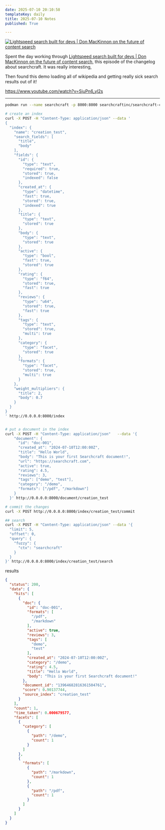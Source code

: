 ```yaml
---
date: 2025-07-10 20:10:58
templateKey: daily
title: 2025-07-10 Notes
published: True

---
```


[![Lightspeed search built for devs | Don MacKinnon on the future of content search](https://i.ytimg.com/vi/VFlLRH3ifcM/maxresdefault.jpg)](https://www.youtube.com/watch?v=VFlLRH3ifcM)

Spent the day working through [Lightspeed search built for devs | Don MacKinnon
on the future of content search](https://www.youtube.com/watch?v=VFlLRH3ifcM),
this episode of the changelog about searchcraft.  It was really interesting,

Then found this demo loading all of wikipedia and getting really sick search
results out of it!

<https://www.youtube.com/watch?v=SjuPn6_yl2s>

---

``` bash
podman run --name searchcraft -p 8000:8000 searchcraftinc/searchcraft-core:latest
```

``` bash
# create an index
curl -X POST -H "Content-Type: application/json" --data '
{
  "index": {
    "name": "creation_test",
    "search_fields": [
      "title",
      "body"
    ],
    "fields": {
      "id": {
        "type": "text",
        "required": true,
        "stored": true,
        "indexed": false
      },
      "created_at": {
        "type": "datetime",
        "fast": true,
        "stored": true,
        "indexed": true
      },
      "title": {
        "type": "text",
        "stored": true
      },
      "body": {
        "type": "text",
        "stored": true
      },
      "active": {
        "type": "bool",
        "fast": true,
        "stored": true
      },
      "rating": {
        "type": "f64",
        "stored": true,
        "fast": true
      },
      "reviews": {
        "type": "u64",
        "stored": true,
        "fast": true
      },
      "tags": {
        "type": "text",
        "stored": true,
        "multi": true
      },
      "category": {
        "type": "facet",
        "stored": true
      },
      "formats": {
        "type": "facet",
        "stored": true,
        "multi": true
      }
    },
    "weight_multipliers": {
      "title": 2,
      "body": 0.7
    }
  }
}
' http://0.0.0.0:8000/index


# put a document in the index
curl -X POST -H "Content-Type: application/json"   --data '{
    "document": {
      "id": "doc-001",
      "created_at": "2024-07-10T12:00:00Z",
      "title": "Hello World",
      "body": "This is your first Searchcraft document!",
      "url": "https://searchcraft.com",
      "active": true,
      "rating": 4.5,
      "reviews": 3,
      "tags": ["demo", "test"],
      "category": "/demo",
      "formats": ["/pdf", "/markdown"]
    }
  }' http://0.0.0.0:8000/document/creation_test

# commit the changes
curl -X POST http://0.0.0.0:8000/index/creation_test/commit

## search
curl -X POST -H "Content-Type: application/json" --data '{
  "limit": 5,
  "offset": 0,
  "query": {
    "fuzzy": {
      "ctx": "searchcraft"
    }
  }
}' http://0.0.0.0:8000/index/creation_test/search
```

results

``` json
{
  "status": 200,
  "data": {
    "hits": [
      {
        "doc": {
          "id": "doc-001",
          "formats": [
            "/pdf",
            "/markdown"
          ],
          "active": true,
          "reviews": 3,
          "tags": [
            "demo",
            "test"
          ],
          "created_at": "2024-07-10T12:00:00Z",
          "category": "/demo",
          "rating": 4.5,
          "title": "Hello World",
          "body": "This is your first Searchcraft document!"
        },
        "document_id": "13964682816361504761",
        "score": 0.90137744,
        "source_index": "creation_test"
      }
    ],
    "count": 1,
    "time_taken": 0.000679577,
    "facets": [
      {
        "category": [
          {
            "path": "/demo",
            "count": 1
          }
        ]
      },
      {
        "formats": [
          {
            "path": "/markdown",
            "count": 1
          },
          {
            "path": "/pdf",
            "count": 1
          }
        ]
      }
    ]
  }
}
```
